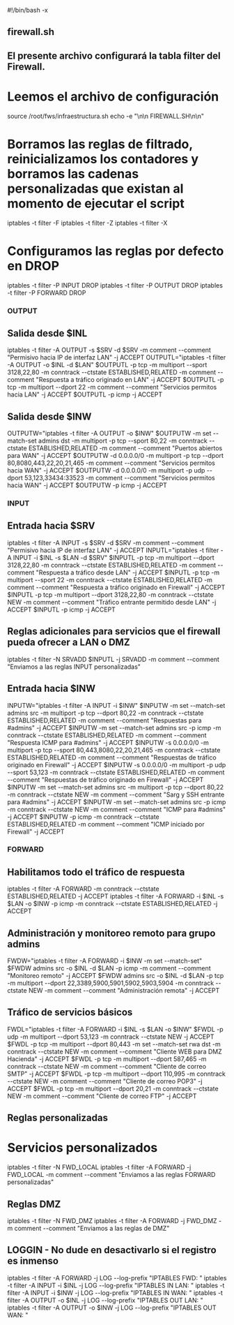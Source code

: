 #!/bin/bash -x 
## firewall.sh ##
## El presente archivo configurará la tabla filter del Firewall. 
# Leemos el archivo de configuración 
source /root/fws/infraestructura.sh
echo -e "\n\n FIREWALL.SH\n\n"

# Borramos las reglas de filtrado, reinicializamos los contadores y borramos las cadenas personalizadas que existan al momento de ejecutar el script
iptables -t filter -F 
iptables -t filter -Z 
iptables -t filter -X 

# Configuramos las reglas por defecto en DROP 
iptables -t filter -P INPUT   DROP
iptables -t filter -P OUTPUT  DROP
iptables -t filter -P FORWARD DROP 

### OUTPUT ###
## Salida desde $INL
iptables -t filter -A OUTPUT -s $SRV -d $SRV -m comment --comment "Permisivo hacia IP de interfaz LAN" -j ACCEPT
OUTPUTL="iptables -t filter -A OUTPUT -o $INL -d $LAN" 
$OUTPUTL -p tcp -m multiport --sport 3128,22,80 -m conntrack --ctstate ESTABLISHED,RELATED -m comment --comment "Respuesta a tráfico originado en LAN" -j ACCEPT
$OUTPUTL -p tcp -m multiport --dport 22 -m comment --comment "Servicios permitos hacia LAN" -j ACCEPT
$OUTPUTL -p icmp -j ACCEPT

## Salida desde $INW
OUTPUTW="iptables -t filter -A OUTPUT -o $INW"
$OUTPUTW -m set --match-set admins dst -m multiport -p tcp --sport 80,22 -m conntrack --ctstate ESTABLISHED,RELATED -m comment --comment "Puertos abiertos para WAN"  -j ACCEPT
$OUTPUTW -d 0.0.0.0/0 -m multiport -p tcp --dport 80,8080,443,22,20,21,465 -m comment --comment "Servicios permitos hacia WAN"  -j ACCEPT
$OUTPUTW -d 0.0.0.0/0 -m multiport -p udp --dport 53,123,33434:33523 -m comment --comment "Servicios permitos hacia WAN" -j ACCEPT
$OUTPUTW -p icmp -j ACCEPT 

### INPUT ### 
## Entrada hacia $SRV
iptables -t filter -A INPUT -s $SRV -d $SRV -m comment --comment "Permisivo hacia IP de interfaz LAN" -j ACCEPT
INPUTL="iptables -t filter -A INPUT -i $INL -s $LAN -d $SRV" 
$INPUTL -p tcp -m multiport --dport 3128,22,80 -m conntrack --ctstate ESTABLISHED,RELATED -m comment --comment "Respuesta a tráfico desde LAN" -j ACCEPT
$INPUTL -p tcp -m multiport --sport 22 -m conntrack --ctstate ESTABLISHED,RELATED -m comment --comment "Respuesta a tráfico originado en Firewall" -j ACCEPT
$INPUTL -p tcp -m multiport --dport 3128,22,80 -m conntrack --ctstate NEW -m comment --comment "Tráfico entrante permitido desde LAN" -j ACCEPT 
$INPUTL -p icmp -j ACCEPT 

## Reglas adicionales para servicios que el firewall pueda ofrecer a LAN o DMZ
iptables -t filter -N SRVADD
$INPUTL -j SRVADD -m comment --comment "Enviamos a las reglas INPUT personalizadas"

## Entrada hacia $INW
INPUTW="iptables -t filter -A INPUT -i $INW"
$INPUTW -m set --match-set admins src -m multiport -p tcp --dport 80,22 -m conntrack --ctstate ESTABLISHED,RELATED -m comment --comment "Respuestas para #admins" -j ACCEPT 
$INPUTW -m set --match-set admins src -p icmp -m conntrack --ctstate ESTABLISHED,RELATED -m comment --comment "Respuesta ICMP para #admins" -j ACCEPT
$INPUTW -s 0.0.0.0/0 -m multiport -p tcp --sport 80,443,8080,22,20,21,465 -m conntrack --ctstate ESTABLISHED,RELATED -m comment --comment "Respuestas de tráfico originado en Firewall" -j ACCEPT 
$INPUTW -s 0.0.0.0/0 -m multiport -p udp --sport 53,123 -m conntrack --ctstate ESTABLISHED,RELATED -m comment --comment "Respuestas de tráfico originado en Firewall" -j ACCEPT 
$INPUTW -m set --match-set admins src -m multiport -p tcp --dport 80,22 -m conntrack --ctstate NEW -m comment --comment "Sarg y SSH entrante para #admins" -j ACCEPT
$INPUTW -m set --match-set admins src -p icmp -m conntrack --ctstate NEW -m comment --comment "ICMP para #admins" -j ACCEPT
$INPUTW -p icmp -m conntrack --ctstate ESTABLISHED,RELATED -m comment --comment "ICMP iniciado por Firewall" -j ACCEPT

### FORWARD 
## Habilitamos todo el tráfico de respuesta
iptables -t filter -A FORWARD -m conntrack --ctstate ESTABLISHED,RELATED -j ACCEPT
iptables -t filter -A FORWARD -i $INL -s $LAN -o $INW -p icmp -m conntrack --ctstate ESTABLISHED,RELATED  -j ACCEPT

## Administración y monitoreo remoto para grupo admins
FWDW="iptables -t filter -A FORWARD -i $INW -m set --match-set"
$FWDW admins src -o $INL -d $LAN -p icmp -m comment --comment "Monitoreo remoto" -j ACCEPT
$FWDW admins src -o $INL -d $LAN -p tcp -m multiport --dport 22,3389,5900,5901,5902,5903,5904 -m conntrack --ctstate NEW -m comment --comment "Administración remota" -j ACCEPT

## Tráfico de servicios básicos
FWDL="iptables -t filter -A FORWARD -i $INL -s $LAN -o $INW"
$FWDL -p udp -m multiport --dport 53,123 -m conntrack --ctstate NEW -j ACCEPT
$FWDL -p tcp -m multiport --dport 80,443  -m set --match-set rwa dst -m conntrack --ctstate NEW -m comment --comment "Cliente WEB para DMZ Hacienda" -j ACCEPT
$FWDL -p tcp -m multiport --dport 587,465 -m conntrack --ctstate NEW -m comment --comment "Cliente de correo SMTP" -j ACCEPT
$FWDL -p tcp -m multiport --dport 110,995 -m conntrack --ctstate NEW -m comment --comment "Cliente de correo POP3" -j ACCEPT 
$FWDL -p tcp -m multiport --dport 20,21 -m conntrack --ctstate NEW -m comment --comment "Cliente de correo FTP" -j ACCEPT 

## Reglas personalizadas
# Servicios personalizados
iptables -t filter -N FWD_LOCAL
iptables -t filter -A FORWARD -j FWD_LOCAL -m comment --comment "Enviamos a las reglas FORWARD personalizadas"

## Reglas DMZ
iptables -t filter -N FWD_DMZ
iptables -t filter -A FORWARD -j FWD_DMZ -m comment --comment "Enviamos a las reglas de DMZ"

## LOGGIN - No dude en desactivarlo si el registro es inmenso
iptables -t filter -A FORWARD -j LOG --log-prefix "IPTABLES FWD: "
iptables -t filter -A INPUT -i $INL -j LOG --log-prefix "IPTABLES IN LAN: "
iptables -t filter -A INPUT -i $INW -j LOG --log-prefix "IPTABLES IN WAN: "
iptables -t filter -A OUTPUT -o $INL -j LOG --log-prefix "IPTABLES OUT LAN: "
iptables -t filter -A OUTPUT -o $INW -j LOG --log-prefix "IPTABLES OUT WAN: "
